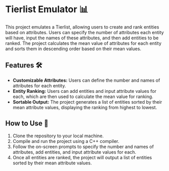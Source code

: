# Tierlist Emulator 📊

This project emulates a Tierlist, allowing users to create and rank entities based on attributes. Users can specify the number of attributes each entity will have, input the names of these attributes, and then add entities to be ranked. The project calculates the mean value of attributes for each entity and sorts them in descending order based on their mean values.

## Features 🛠️

- **Customizable Attributes:** Users can define the number and names of attributes for each entity.
- **Entity Ranking:** Users can add entities and input attribute values for each, which are then used to calculate the mean value for ranking.
- **Sortable Output:** The project generates a list of entities sorted by their mean attribute values, displaying the ranking from highest to lowest.

## How to Use 🚀

1. Clone the repository to your local machine.
2. Compile and run the project using a C++ compiler.
3. Follow the on-screen prompts to specify the number and names of attributes, add entities, and input attribute values for each.
4. Once all entities are ranked, the project will output a list of entities sorted by their mean attribute values.